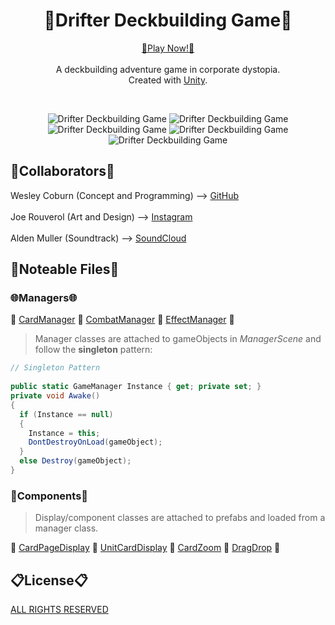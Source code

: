 <h1 align="center">
  💎Drifter Deckbuilding Game💎
</h1>

<p align="center">
  <a href="https://drifterthegame.com/" target="_blank">💠Play Now!💠</a>
  <br><br>
  A deckbuilding adventure game in corporate dystopia.
  <br>
  Created with <a href="https://www.unity.com">Unity</a>.
</p>

<br>

<p align="center">
  <img src="https://i.imgur.com/v7UQh3km.jpg" alt="Drifter Deckbuilding Game">
  <img src="https://i.imgur.com/KBnHxI0m.jpg" alt="Drifter Deckbuilding Game">
  <img src="https://i.imgur.com/7wDsw9Vm.png" alt="Drifter Deckbuilding Game">
  <img src="https://i.imgur.com/YwqUa7zm.jpg" alt="Drifter Deckbuilding Game">
  <img src="https://i.imgur.com/onqGLa4m.jpg" alt="Drifter Deckbuilding Game">
</p>

<h2>
  👯Collaborators👯
</h2>
<p>
  Wesley Coburn (Concept and Programming) --> <a href="https://github.com/weslex555" target="_blank">GitHub</a>
  <br><br>
  Joe Rouverol (Art and Design) --> <a href="https://www.instagram.com/dragonswordart/" target="_blank">Instagram</a>
  <br><br>
  Alden Muller (Soundtrack) --> <a href="https://soundcloud.com/little_fields" target="_blank">SoundCloud</a>
</p>
                                                                                                     
<h2>
  🚩Noteable Files🚩
</h2>

<h3>
  🌐Managers🌐
</h3>
  
<p>  
  🔴
  <a href="Assets/Scripts/Managers/CardManager.cs">CardManager</a>
  🔴
  <a href="Assets/Scripts/Managers/CombatManager.cs">CombatManager</a>
  🔴
  <a href="Assets/Scripts/Managers/EffectManager.cs">EffectManager</a>
  🔴
</p>

> Manager classes are attached to gameObjects in *ManagerScene* and follow the **singleton** pattern:
```c#
// Singleton Pattern
  
public static GameManager Instance { get; private set; }
private void Awake()
{
  if (Instance == null)
  {
    Instance = this;
    DontDestroyOnLoad(gameObject);
  }
  else Destroy(gameObject);
}
  ```
    
<h3>
  🚧Components🚧
</h3>

> Display/component classes are attached to prefabs and loaded from a manager class.

<p>
  🔴
  <a href="Assets/Scripts/Displays/Card Displays/CardPageDisplay.cs">CardPageDisplay</a>
  🔴
  <a href="Assets/Scripts/Cards/Card Displays/Card Displays/UnitCardDisplay.cs">UnitCardDisplay</a>
  🔴
  <a href="Assets/Scripts/Cards/Card Classes/Card Components/CardZoom.cs">CardZoom</a>
  🔴
  <a href="Assets/Scripts/Cards/Card Classes/Card Components/DragDrop.cs">DragDrop</a>
  🔴
</p>

<h2>
📋License📋
</h2>
<p>
  <a href="LICENSE.md">ALL RIGHTS RESERVED</a>
</p>
